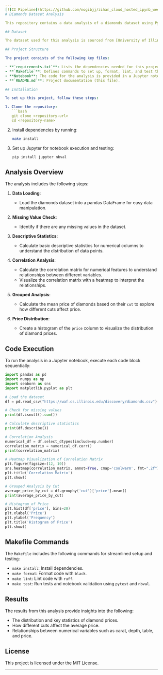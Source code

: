 ```yaml
---
[![CI Pipeline](https://github.com/nogibjj/zihan_cloud_hosted_ipynb_week9/actions/workflows/cicd.yml/badge.svg)](https://github.com/nogibjj/zihan_cloud_hosted_ipynb_week9/actions/workflows/cicd.yml)
# Diamonds Dataset Analysis

This repository contains a data analysis of a diamonds dataset using Python. The analysis focuses on understanding the relationships between different features in the dataset and explores the distribution of diamond prices. 

## Dataset

The dataset used for this analysis is sourced from [University of Illinois WAF Discovery](https://waf.cs.illinois.edu/discovery/diamonds.csv) and includes information on diamond characteristics such as carat, cut, color, clarity, depth, table, price, and dimensions. 

## Project Structure

The project consists of the following key files:

- **`requirements.txt`**: Lists the dependencies needed for this project.
- **`Makefile`**: Defines commands to set up, format, lint, and test the project.
- **Notebook**: The code for the analysis is provided in a Jupyter notebook.
- **`README.md`**: Project documentation (this file).

## Installation

To set up this project, follow these steps:

1. Clone the repository:
   ```bash
   git clone <repository-url>
   cd <repository-name>
   ```
2. Install dependencies by running:
   ```bash
   make install
   ```

3. Set up Jupyter for notebook execution and testing:
   ```bash
   pip install jupyter nbval
   ```

## Analysis Overview

The analysis includes the following steps:

1. **Data Loading**:
   - Load the diamonds dataset into a pandas DataFrame for easy data manipulation.
   
2. **Missing Value Check**:
   - Identify if there are any missing values in the dataset.

3. **Descriptive Statistics**:
   - Calculate basic descriptive statistics for numerical columns to understand the distribution of data points.

4. **Correlation Analysis**:
   - Calculate the correlation matrix for numerical features to understand relationships between different variables.
   - Visualize the correlation matrix with a heatmap to interpret the relationships.

5. **Grouped Analysis**:
   - Calculate the mean price of diamonds based on their `cut` to explore how different cuts affect price.

6. **Price Distribution**:
   - Create a histogram of the `price` column to visualize the distribution of diamond prices.

## Code Execution

To run the analysis in a Jupyter notebook, execute each code block sequentially:

```python
import pandas as pd
import numpy as np
import seaborn as sns
import matplotlib.pyplot as plt

# Load the dataset
df = pd.read_csv("https://waf.cs.illinois.edu/discovery/diamonds.csv")

# Check for missing values
print(df.isnull().sum())

# Calculate descriptive statistics
print(df.describe())

# Correlation Analysis
numerical_df = df.select_dtypes(include=np.number)  
correlation_matrix = numerical_df.corr()
print(correlation_matrix)

# Heatmap Visualization of Correlation Matrix
plt.figure(figsize=(12, 10))
sns.heatmap(correlation_matrix, annot=True, cmap='coolwarm', fmt=".2f")
plt.title('Correlation Matrix')
plt.show()

# Grouped Analysis by Cut
average_price_by_cut = df.groupby('cut')['price'].mean()
print(average_price_by_cut)

# Histogram of Price
plt.hist(df['price'], bins=20)
plt.xlabel('Price')
plt.ylabel('Frequency')
plt.title('Histogram of Price')
plt.show()
```

## Makefile Commands

The `Makefile` includes the following commands for streamlined setup and testing:

- `make install`: Install dependencies.
- `make format`: Format code with `black`.
- `make lint`: Lint code with `ruff`.
- `make test`: Run tests and notebook validation using `pytest` and `nbval`.

## Results

The results from this analysis provide insights into the following:

- The distribution and key statistics of diamond prices.
- How different cuts affect the average price.
- Relationships between numerical variables such as carat, depth, table, and price.

## License

This project is licensed under the MIT License.

--- 
```

